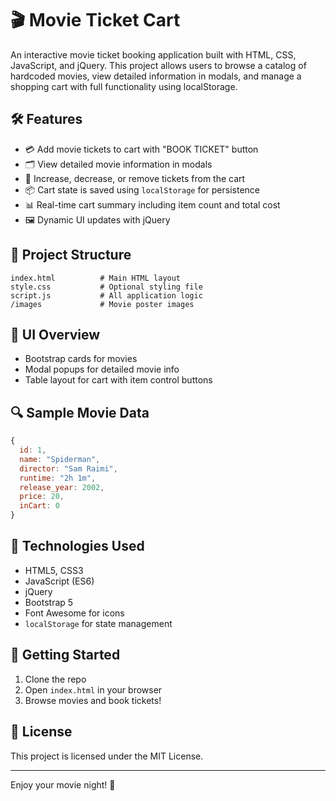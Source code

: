 # 🎬 Movie Ticket Cart

An interactive movie ticket booking application built with HTML, CSS, JavaScript, and jQuery. This project allows users to browse a catalog of hardcoded movies, view detailed information in modals, and manage a shopping cart with full functionality using localStorage.

## 🛠 Features

- 💳 Add movie tickets to cart with "BOOK TICKET" button
- 🗂 View detailed movie information in modals
- 🔄 Increase, decrease, or remove tickets from the cart
- 📦 Cart state is saved using `localStorage` for persistence
- 📊 Real-time cart summary including item count and total cost
- 🖼 Dynamic UI updates with jQuery

## 📁 Project Structure

```
index.html          # Main HTML layout
style.css           # Optional styling file
script.js           # All application logic
/images             # Movie poster images
```

## 📸 UI Overview

- Bootstrap cards for movies
- Modal popups for detailed movie info
- Table layout for cart with item control buttons

## 🔍 Sample Movie Data

```javascript
{
  id: 1,
  name: "Spiderman",
  director: "Sam Raimi",
  runtime: "2h 1m",
  release_year: 2002,
  price: 20,
  inCart: 0
}
```

## 🧩 Technologies Used

- HTML5, CSS3
- JavaScript (ES6)
- jQuery
- Bootstrap 5
- Font Awesome for icons
- `localStorage` for state management

## 🚀 Getting Started

1. Clone the repo
2. Open `index.html` in your browser
3. Browse movies and book tickets!

## 📄 License

This project is licensed under the MIT License.

---

Enjoy your movie night! 🍿

